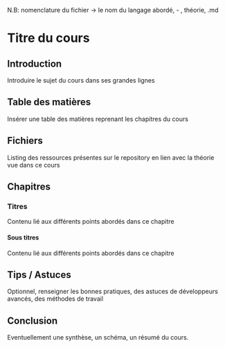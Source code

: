 N.B: nomenclature du fichier -> le nom du langage abordé, - , théorie, .md

# Titre du cours

## Introduction

Introduire le sujet du cours dans ses grandes lignes

## Table des matières

Insérer une table des matières reprenant les chapitres du cours

## Fichiers

Listing des ressources présentes sur le repository en lien avec la théorie vue dans ce cours

## Chapitres

### Titres

Contenu lié aux différents points abordés dans ce chapitre

#### Sous titres

Contenu lié aux différents points abordés dans ce chapitre

## Tips / Astuces

Optionnel, renseigner les bonnes pratiques, des astuces de développeurs avancés, des méthodes de travail

## Conclusion

Eventuellement une synthèse,  un schéma, un résumé du cours. 
